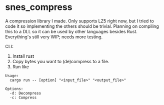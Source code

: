 # snes_compress

A compression library I made. Only supports LZ5 right now, but I tried to code it so implementing the others should be trivial. Planning on compiling this to a DLL so it can be used by other languages besides Rust. Everything's still very WIP; needs more testing.

CLI:

1. Install rust
2. Copy bytes you want to (de)compress to a file.
3. Run like

```
Usage:
  cargo run -- [option] "<input_file>" "<output_file>"

Options:
  -d: Decompress
  -c: Compress
```


